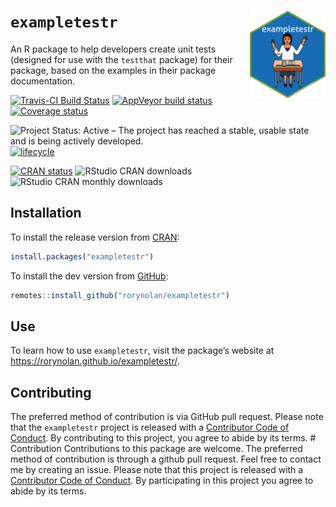 
# `exampletestr` <img src="man/figures/logo.png" align="right" height=140/>

An R package to help developers create unit tests (designed for use with
the `testthat` package) for their package, based on the examples in
their package documentation.

[![Travis-CI Build
Status](https://travis-ci.org/rorynolan/exampletestr.svg?branch=master)](https://travis-ci.org/rorynolan/exampletestr)
[![AppVeyor build
status](https://ci.appveyor.com/api/projects/status/github/rorynolan/exampletestr?branch=master&svg=true)](https://ci.appveyor.com/project/rorynolan/exampletestr)
[![Coverage
status](https://codecov.io/gh/rorynolan/exampletestr/branch/master/graph/badge.svg)](https://codecov.io/github/rorynolan/exampletestr?branch=master)

![Project Status: Active – The project has reached a stable, usable
state and is being actively
developed.](https://www.repostatus.org/badges/latest/active.svg)
[![lifecycle](https://img.shields.io/badge/lifecycle-stable-brightgreen.svg)](https://lifecycle.r-lib.org/articles/stages.html)

[![CRAN
status](https://www.r-pkg.org/badges/version/exampletestr)](https://cran.r-project.org/package=exampletestr)
![RStudio CRAN
downloads](http://cranlogs.r-pkg.org/badges/grand-total/exampletestr)
![RStudio CRAN monthly
downloads](http://cranlogs.r-pkg.org/badges/exampletestr)

## Installation

To install the release version from
[CRAN](https://cran.r-project.org/package=exampletestr):

``` r
install.packages("exampletestr")
```

To install the dev version from
[GitHub](https://github.com/rorynolan/exampletestr):

``` r
remotes::install_github("rorynolan/exampletestr")
```

## Use

To learn how to use `exampletestr`, visit the package’s website at
<https://rorynolan.github.io/exampletestr/>.

## Contributing

The preferred method of contribution is via GitHub pull request. Please
note that the `exampletestr` project is released with a [Contributor
Code of Conduct](inst/CODE_OF_CONDUCT.md). By contributing to this
project, you agree to abide by its terms. \# Contribution Contributions
to this package are welcome. The preferred method of contribution is
through a github pull request. Feel free to contact me by creating an
issue. Please note that this project is released with a [Contributor
Code of Conduct](CONDUCT.md). By participating in this project you agree
to abide by its terms.
